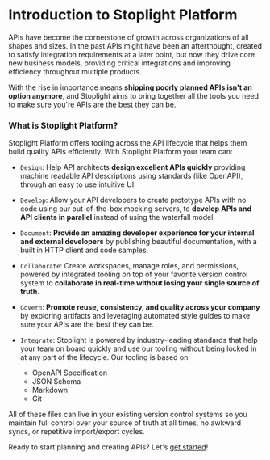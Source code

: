 # Introduction to Stoplight Platform 
		
APIs have become the cornerstone of growth across organizations of all shapes and sizes. In the past APIs might have been an afterthought, created to satisfy integration requirements at a later point, but now they drive core new business models, providing critical integrations and improving efficiency throughout multiple products. 

With the rise in importance means **shipping poorly planned APIs isn't an option anymore**, and Stoplight aims to bring together all the tools you need to make sure you're APIs are the best they can be.
		
### What is Stoplight Platform?

Stoplight Platform offers tooling across the API lifecycle that helps them build quality APIs efficiently. With Stoplight Platform your team can:

- `Design`: Help API architects **design excellent APIs quickly** providing machine readable API descriptions using standards (like OpenAPI), through an easy to use intuitive UI. 
		

- `Develop`: Allow your API developers to create prototype APIs with no code using our out-of-the-box mocking servers, to **develop APIs and API clients in parallel** instead of using the waterfall model.
		

- `Document`: **Provide an amazing developer experience for your internal and external developers** by publishing beautiful documentation, with a built in HTTP client and code samples.
		

- `Collaborate`: Create workspaces, manage roles, and permissions, powered by integrated tooling on top of your favorite version control system to **collaborate in real-time without losing your single source of truth**. 
		

- `Govern`: **Promote reuse, consistency, and quality across your company** by exploring artifacts and leveraging automated style guides to make sure your APIs are the best they can be. 
		

- `Integrate`: Stoplight is powered by industry-leading standards that help your team on board quickly and use our tooling without being locked in at any part of the lifecycle. Our tooling is based on:
		
  * OpenAPI Specification
  * JSON Schema
  * Markdown
  * Git

All of these files can live in your existing version control systems so you maintain full control over your source of truth at all times, no awkward syncs, or repetitive import/export cycles.

Ready to start planning and creating APIs? Let's [get started](2.-workspaces/a.creating-a-workspace.md)!
